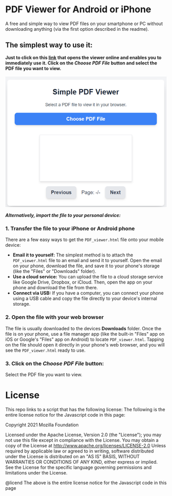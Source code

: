 # PDF Viewer for Android or iPhone
A free and simple way to view PDF files on your smartphone or PC without downloading anything (via the first option described in the readme).
## The simplest way to use it:
**Just to click on this **[link](https://ronen-sigan.github.io/PDF_Viewer/)** that opens the viewer online and enables you to immediately use it. Click on the _**Choose PDF File**_ button and select the PDF file you want to view.**<BR><BR>
![alt text](https://github.com/Ronen-Sigan/PDF_Viewer/blob/main/pdf.png?raw=true)

**_Alternatively, import the file to your personal device:_**

### 1. Transfer the file to your iPhone or Android phone
There are a few easy ways to get the `PDF_viewer.html` file onto your mobile device:
 - **Email it to yourself:** The simplest method is to attach the `PDF_viewer.html` file to an email and send it to yourself. Open the email on your phone, download the file, and save it to your phone's storage (like the "Files" or "Downloads" folder).
- **Use a cloud service:** You can upload the file to a cloud storage service like Google Drive, Dropbox, or iCloud. Then, open the app on your phone and download the file from there.
- **Connect via USB:** If you have a computer, you can connect your phone using a USB cable and copy the file directly to your device's internal storage.
### 2. Open the file with your web browser
The file is usually downloaded to the devices **Downloads** folder. Once the file is on your phone, use a file manager app (like the built-in "Files" app on iOS or Google's "Files" app on Android) to locate `PDF_viewer.html`. Tapping on the file should open it directly in your phone's web browser, and you will see the `PDF_viewer.html` ready to use.
### 3. Click on the _**Choose PDF File**_ button:
Select the PDF file you want to view.

# License
This repo links to a script that has the following license:
The following is the entire license notice for the Javascript code in this page:

Copyright 2021 Mozilla Foundation

Licensed under the Apache License, Version 2.0 (the "License");
you may not use this file except in compliance with the License.
You may obtain a copy of the License at
http://www.apache.org/licenses/LICENSE-2.0
Unless required by applicable law or agreed to in writing, software
distributed under the License is distributed on an "AS IS" BASIS,
WITHOUT WARRANTIES OR CONDITIONS OF ANY KIND, either express or implied.
See the License for the specific language governing permissions and limitations under the License.
 
 @licend The above is the entire license notice for the Javascript code in this page
